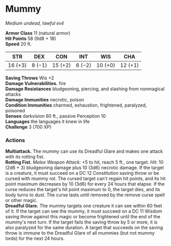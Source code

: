 # Mummy 
_Medium undead, lawful evil_

**Armor Class** 11 (natural armor)    
**Hit Points** 58 (9d8 + 18)    
**Speed** 20 ft. 

| STR     | DEX     | CON     | INT     | WIS     | CHA     |
|---------|---------|---------|---------|---------|---------|
| 16 (+3) | 8 (−1)  | 15 (+2) | 6 (−2)  | 10 (+0) | 12 (+1) |

**Saving Throws** Wis +2    
**Damage Vulnerabilities.** fire    
**Damage Resistances** bludgeoning, piercing, and slashing from nonmagical attacks    
**Damage Immunities** necrotic, poison    
**Condition Immunities** charmed, exhaustion, frightened, paralyzed, poisoned    
**Senses** darkvision 60 ft., passive Perception 10    
**Languages** the languages it knew in life    
**Challenge** 3 (700 XP) 

### Actions 
**Multiattack.** The mummy can use its Dreadful Glare and makes one attack with its rotting fist.    
**Rotting Fist.** _Melee Weapon Attack:_ +5 to hit, reach 5 ft., one target. _Hit:_ 10 (2d6 + 3) bludgeoning damage plus 10 (3d6) necrotic damage. If the target is a creature, it must succeed on a DC 12 Constitution saving throw or be cursed with mummy rot. The cursed target can't regain hit points, and its hit point maximum decreases by 10 (3d6) for every 24 hours that elapse. If the curse reduces the target's hit point maximum to 0, the target dies, and its body turns to dust. The curse lasts until removed by the remove curse spell or other magic.    
**Dreadful Glare.** The mummy targets one creature it can see within 60 feet of it. If the target can see the mummy, it must succeed on a DC 11 Wisdom saving throw against this magic or become frightened until the end of the mummy's next turn. If the target fails the saving throw by 5 or more, it is also paralyzed for the same duration. A target that succeeds on the saving throw is immune to the Dreadful Glare of all mummies (but not mummy lords) for the next 24 hours.
